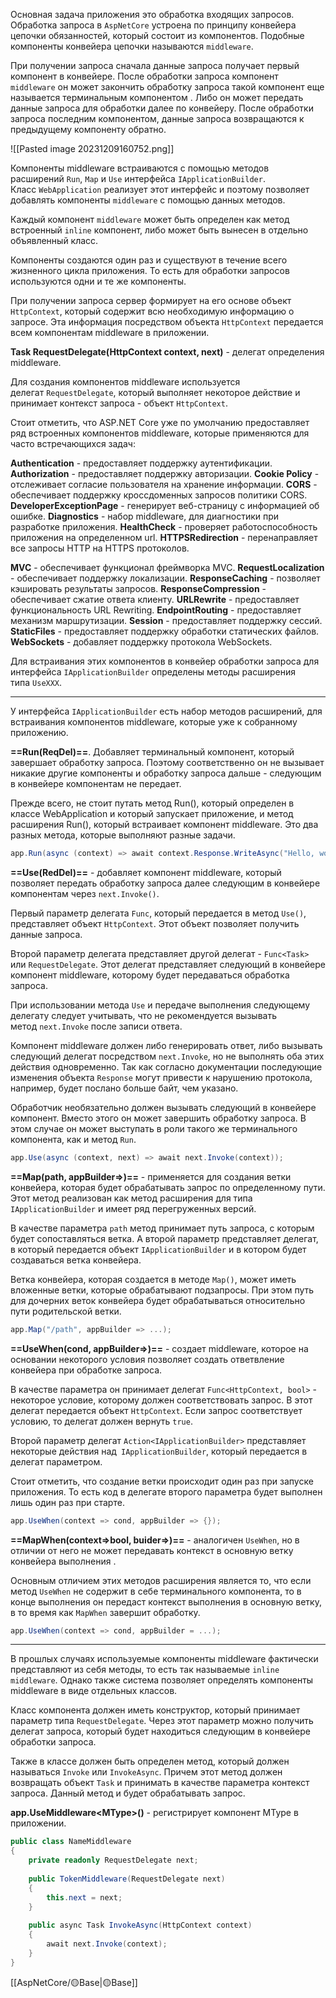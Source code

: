 Основная задача приложения это обработка входящих запросов. Обработка запроса в `AspNetCore` устроена по принципу конвейера цепочки обязанностей, который состоит
из компонентов. Подобные компоненты конвейера цепочки называются `middleware`.

При получении запроса сначала данные запроса получает первый компонент в конвейере. После обработки запроса компонент `middleware` он может закончить обработку запроса такой компонент еще называется терминальным компонентом . Либо он может передать данные запроса для обработки далее по конвейеру. После обработки запроса последним компонентом, данные запроса возвращаются к предыдущему компоненту обратно.

![[Pasted image 20231209160752.png]]

Компоненты middleware встраиваются с помощью методов расширений `Run`, `Map` и `Use`
интерфейса `IApplicationBuilder`. Класс `WebApplication` реализует этот интерфейс и поэтому позволяет добавлять компоненты `middleware` с помощью данных методов.

Каждый компонент `middleware` может быть определен как метод встроенный 
`inline` компонент, либо может быть вынесен в отдельно объявленный класс.

Компоненты создаются один раз и существуют в течение всего жизненного цикла приложения. То есть для обработки запросов используются одни и те же компоненты.

При получении запроса сервер формирует на его основе объект `HttpContext`, который содержит всю необходимую информацию о запросе. Эта информация посредством объекта `HttpContext` передается всем компонентам middleware в приложении.

**Task RequestDelegate(HttpContext context, next)** - делегат определения middleware.

Для создания компонентов middleware используется делегат `RequestDelegate`, который выполняет некоторое действие и принимает контекст запроса - объект `HttpContext`. 

Стоит отметить, что ASP.NET Core уже по умолчанию предоставляет ряд встроенных компонентов middleware, которые применяются для часто встречающихся задач:

**Authentication** - предоставляет поддержку аутентификации.
**Authorization** - предоставляет поддержку авторизации.
**Cookie Policy** - отслеживает согласие пользователя на хранение информации.
**CORS** - обеспечивает поддержку кроссдоменных запросов политики CORS.
**DeveloperExceptionPage** - генерирует веб-страницу с информацией об ошибке.
**Diagnostics** - набор middleware, для диагностики при разработке приложения.
**HealthCheck** - проверяет работоспособность приложения на определенном url.
**HTTPSRedirection** - перенаправляет все запросы HTTP на HTTPS протоколов.

**MVC** - обеспечивает функционал фреймворка MVC.
**RequestLocalization** - обеспечивает поддержку локализации.
**ResponseCaching** - позволяет кэшировать результаты запросов.
**ResponseCompression** - обеспечивает сжатие ответа клиенту.
**URLRewrite** - предоставляет функциональность URL Rewriting.
**EndpointRouting** - предоставляет механизм маршрутизации.
**Session** - предоставляет поддержку сессий.
**StaticFiles** - предоставляет поддержку обработки статических файлов.
**WebSockets** - добавляет поддержку протокола WebSockets.

Для встраивания этих компонентов в конвейер обработки запроса для интерфейса `IApplicationBuilder` определены методы расширения типа `UseXXX`.

---

У интерфейса `IApplicationBuilder` есть набор методов расширений, для встраивания компонентов middleware, которые уже к собранному приложению. 

**==Run(ReqDel)==**. Добавляет терминальный компонент, который завершает обработку запроса. Поэтому соответственно он не вызывает никакие другие компоненты и обработку запроса дальше - следующим в конвейере компонентам не передает.

Прежде всего, не стоит путать метод Run(), который определен в классе WebApplication и который запускает приложение, и метод расширения Run(), который встраивает компонент middleware. Это два разных метода, которые выполняют разные задачи.

```c#
app.Run(async (context) => await context.Response.WriteAsync("Hello, world"));
```

**==Use(RedDel)==** - добавляет компонент middleware, который позволяет передать обработку запроса далее следующим в конвейере компонентам через `next.Invoke()`.

Первый параметр делегата `Func`, который передается в метод `Use()`, представляет объект `HttpContext`. Этот объект позволяет получить данные запроса.

Второй параметр делегата представляет другой делегат - `Func<Task>` или `RequestDelegate`. Этот делегат представляет следующий в конвейере компонент middleware, которому будет передаваться обработка запроса.

При использовании метода `Use` и передаче выполнения следующему делегату следует учитывать, что не рекомендуется вызывать метод `next.Invoke` после записи ответа. 

Компонент middleware должен либо генерировать ответ, либо вызывать следующий делегат посредством `next.Invoke`, но не выполнять оба этих действия одновременно. Так как согласно документации последующие изменения объекта `Response` могут привести к нарушению протокола, например, будет послано больше байт, чем указано.

Обработчик необязательно должен вызывать следующий в конвейере компонент. Вместо этого он может завершить обработку запроса. В этом случае он может выступать в роли такого же терминального компонента, как и метод `Run`.

```c#
app.Use(async (context, next) => await next.Invoke(context));
```

**==Map(path, appBuilder=>)==** - применяется для создания ветки конвейера, которая будет обрабатывать запрос по определенному пути. Этот метод реализован как метод расширения для типа `IApplicationBuilder` и имеет ряд перегруженных версий.

В качестве параметра `path` метод принимает путь запроса, с которым будет сопоставляться ветка. А второй параметр представляет делегат, в который передается объект `IApplicationBuilder` и в котором будет создаваться ветка конвейера.

Ветка конвейера, которая создается в методе `Map()`, может иметь вложенные ветки, которые обрабатывают подзапросы. При этом путь для дочерних веток конвейера будет обрабатываться относительно пути родительской ветки. 

```c# 
app.Map("/path", appBuilder => ...);
```

**==UseWhen(cond, appBuilder=>)==** - создает middleware, которое на основании некоторого условия позволяет создать ответвление конвейера при обработке запроса.

В качестве параметра он принимает делегат `Func<HttpContext, bool>` - некоторое условие, которому должен соответствовать запрос. В этот делегат передается объект `HttpContext`. Если запрос соответствует условию, то делегат должен вернуть `true`.

Второй параметр делегат `Action<IApplicationBuilder>` представляет некоторые действия над` IApplicationBuilder`, который передается в делегат параметром.

Стоит отметить, что создание ветки происходит один раз при запуске приложения. То есть код в делегате второго параметра будет выполнен лишь один раз при старте.

```c#
app.UseWhen(context => cond, appBuilder => {});
```

**==MapWhen(context=>bool, buider=>)==** - аналогичен `UseWhen`, но в отличии от него не может передавать контекст в основную ветку конвейера выполнения .

Основным отличием этих методов расширения является то, что если метод `UseWhen` не содержит в себе терминального компонента, то в конце выполнения он передаст контекст выполнения в основную ветку, в то время как `MapWhen` завершит обработку.

```c#
app.UseWhen(context => cond, appBuilder = ...);
```

---

В прошлых случаях используемые компоненты middleware фактически представляют из себя методы, то есть так называемые `inline middleware`. Однако также система позволяет определять компоненты middleware в виде отдельных классов.

Класс компонента должен иметь конструктор, который принимает параметр типа `RequestDelegate`. Через этот параметр можно получить  делегат запроса, который  будет находиться следующим в конвейере обработки запроса.

Также в классе должен быть определен метод, который должен называться `Invoke` или `InvokeAsync`. Причем этот метод должен возвращать объект `Task` и принимать в качестве параметра контекст запроса. Данный метод и будет обрабатывать запрос.

**app.UseMiddleware\<MType>()** - регистрирует компонент MType в приложении.

```c#
public class NameMiddleware
{
    private readonly RequestDelegate next;
  
    public TokenMiddleware(RequestDelegate next)
    {
        this.next = next;
    }
  
    public async Task InvokeAsync(HttpContext context)
    {
		await next.Invoke(context);
    }
}
```


[[AspNetCore/🟡Base|🟡Base]]
